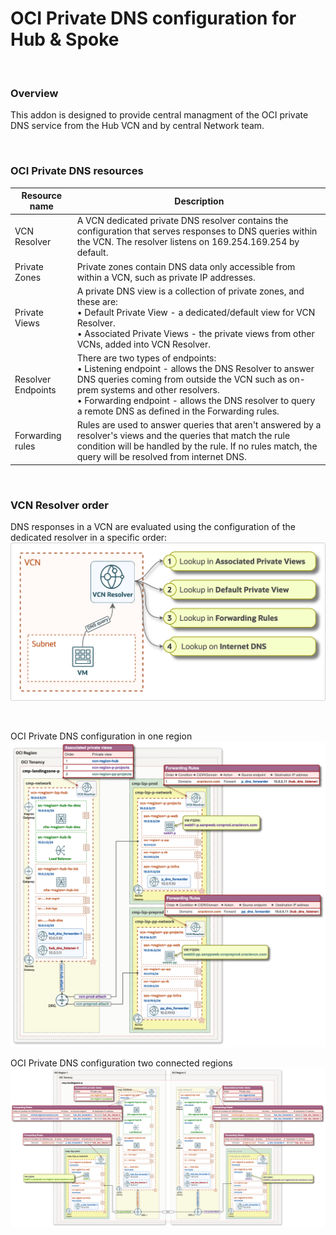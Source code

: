 # OCI Private DNS configuration for Hub & Spoke

&nbsp; 

### Overview
This addon is designed to provide central managment of the OCI private DNS service from the Hub VCN and by central Network team.

&nbsp;

### OCI Private DNS resources

| Resource name | Description |
| - | - |
| VCN Resolver | A VCN dedicated private DNS resolver contains the configuration that serves responses to DNS queries within the VCN. The resolver listens on 169.254.169.254 by default. |
| Private Zones | Private zones contain DNS data only accessible from within a VCN, such as private IP addresses. |
| Private Views | A private DNS view is a collection of private zones, and these are:<br>• Default Private View - a dedicated/default view for VCN Resolver.<br>• Associated Private Views - the private views from other VCNs, added into VCN Resolver. |
| Resolver Endpoints | There are two types of endpoints:<br>• Listening endpoint - allows the DNS Resolver to answer DNS queries coming from outside the VCN such as on-prem systems and other resolvers.<br>• Forwarding endpoint - allows the DNS resolver to query a remote DNS as defined in the Forwarding rules. |
| Forwarding rules | Rules are used to answer queries that aren't answered by a resolver's views and the queries that match the rule condition will be handled by the rule. If no rules match, the query will be resolved from internet DNS. |

&nbsp;

### VCN Resolver order 
DNS responses in a VCN are evaluated using the configuration of the dedicated resolver in a specific order:
<img src="images/resolver-order.png" width="900" height="value">

&nbsp;


OCI Private DNS configuration in one region
<img src="images/one-region.png" width="900" height="value">



OCI Private DNS configuration two connected regions
<img src="images/two-regions.png" width="900" height="value">

